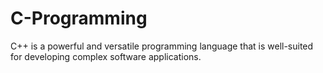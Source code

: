 # C-Programming
C++ is a powerful and versatile programming language that is well-suited for developing complex software applications. 
